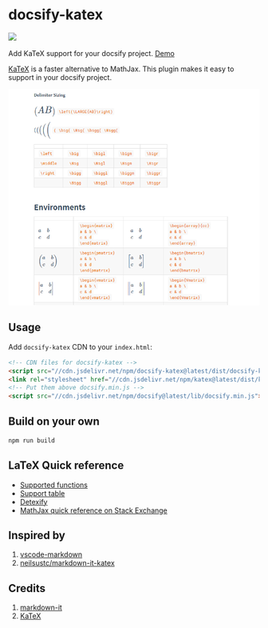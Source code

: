 # docsify-katex

[![](https://data.jsdelivr.com/v1/package/npm/docsify-katex/badge)](https://www.jsdelivr.com/package/npm/docsify-katex)

Add KaTeX support for your docsify project. [Demo](https://upupming.site/docsify-katex)

[KaTeX](https://github.com/Khan/KaTeX) is a faster alternative to MathJax. This plugin makes it easy to support in your docsify project.

![](./images/demo.png)

## Usage

Add `docsify-katex` CDN to your `index.html`:

```html
<!-- CDN files for docsify-katex -->
<script src="//cdn.jsdelivr.net/npm/docsify-katex@latest/dist/docsify-katex.js"></script>
<link rel="stylesheet" href="//cdn.jsdelivr.net/npm/katex@latest/dist/katex.min.css">
<!-- Put them above docsify.min.js -->
<script src="//cdn.jsdelivr.net/npm/docsify@latest/lib/docsify.min.js"></script>
```

## Build on your own

```bash
npm run build
```

## LaTeX Quick reference

+ [Supported functions](https://upupming.site/docsify-katex/#/supported)
+ [Support table](https://upupming.site/docsify-katex/#/support-table)
+ [Detexify](http://detexify.kirelabs.org/classify.html)
+ [MathJax quick reference on Stack Exchange](https://math.meta.stackexchange.com/questions/5020/mathjax-basic-tutorial-and-quick-reference)

## Inspired by

1. [vscode-markdown](https://github.com/neilsustc/vscode-markdown)
2. [neilsustc/markdown-it-katex](https://github.com/neilsustc/markdown-it-katex)

## Credits

1. [markdown-it](https://markdown-it.github.io/markdown-it/)
2. [KaTeX](https://github.com/Khan/KaTeX)